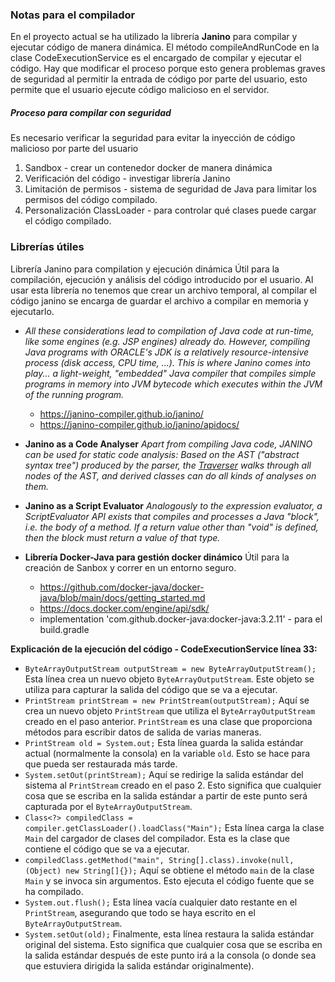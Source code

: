 ### Notas para el compilador

En el proyecto actual se ha utilizado la librería **Janino** para compilar y ejecutar
código de manera dinámica. El método compileAndRunCode en la clase CodeExecutionService
es el encargado de compilar y ejecutar el código. Hay que modificar el proceso porque
esto genera problemas graves de seguridad al permitir la entrada de código por parte del
usuario, esto permite que el usuario ejecute código malicioso en el servidor.


##### Proceso para compilar con seguridad

Es necesario verificar la seguridad para evitar la inyección de código malicioso
por parte del usuario
1. Sandbox - crear un contenedor docker de manera dinámica
2. Verificación del código - investigar librería Janino
3. Limitación de permisos - sistema de seguridad de Java para limitar los permisos del código compilado.
4. Personalización ClassLoader - para controlar qué clases puede cargar el código compilado.



### Librerías útiles

Librería Janino para compilation y ejecución dinámica
Útil para la compilación, ejecución y análisis del código introducido por el usuario. Al usar esta librería no tenemos que crear un archivo temporal, al compilar el código janino se encarga de guardar el archivo a compilar en memoria y ejecutarlo.


- *All these considerations lead to compilation of Java code at run-time, like some engines (e.g. JSP engines)
  already do. However, compiling Java programs with ORACLE's JDK is a relatively resource-intensive process
  (disk access, CPU time, ...). This is where Janino comes into play... a light-weight, "embedded" Java compiler
  that compiles simple programs in memory into JVM bytecode which executes within the JVM of the running program.*
    - https://janino-compiler.github.io/janino/
    - https://janino-compiler.github.io/janino/apidocs/


- **Janino as a Code Analyser**
  *Apart from compiling Java code, JANINO can be used for static code analysis: Based on the AST ("abstract syntax tree")
  produced by the parser, the [Traverser](http://janino.unkrig.de/javadoc/org/codehaus/janino/util/Traverser.html) walks
  through all nodes of the AST, and derived classes can do all kinds of analyses on them.*


- **Janino as a Script Evaluator**
  *Analogously to the expression evaluator, a ScriptEvaluator API exists that compiles and processes a Java "block", i.e. the body of a method.
  If a return value other than "void" is defined, then the block must return a value of that type.*


- **Librería Docker-Java para gestión docker dinámico**
  Útil para la creación de Sanbox y correr en un entorno seguro.
    - https://github.com/docker-java/docker-java/blob/main/docs/getting_started.md
    - https://docs.docker.com/engine/api/sdk/
    - implementation 'com.github.docker-java:docker-java:3.2.11' - para el build.gradle


**Explicación de la ejecución del código - CodeExecutionService línea 33:**
- `ByteArrayOutputStream outputStream = new ByteArrayOutputStream();` Esta línea crea un nuevo objeto `ByteArrayOutputStream`. Este objeto se utiliza para capturar la salida del código que se va a ejecutar.
- `PrintStream printStream = new PrintStream(outputStream);` Aquí se crea un nuevo objeto `PrintStream` que utiliza el `ByteArrayOutputStream` creado en el paso anterior. `PrintStream` es una clase que proporciona métodos para escribir datos de salida de varias maneras.
- `PrintStream old = System.out;` Esta línea guarda la salida estándar actual (normalmente la consola) en la variable `old`. Esto se hace para que pueda ser restaurada más tarde.
- `System.setOut(printStream);` Aquí se redirige la salida estándar del sistema al `PrintStream` creado en el paso 2. Esto significa que cualquier cosa que se escriba en la salida estándar a partir de este punto será capturada por el `ByteArrayOutputStream`.
- `Class<?> compiledClass = compiler.getClassLoader().loadClass("Main");` Esta línea carga la clase `Main` del cargador de clases del compilador. Esta es la clase que contiene el código que se va a ejecutar.
- `compiledClass.getMethod("main", String[].class).invoke(null, (Object) new String[]{});` Aquí se obtiene el método `main` de la clase `Main` y se invoca sin argumentos. Esto ejecuta el código fuente que se ha compilado.
- `System.out.flush();` Esta línea vacía cualquier dato restante en el `PrintStream`, asegurando que todo se haya escrito en el `ByteArrayOutputStream`.
- `System.setOut(old);` Finalmente, esta línea restaura la salida estándar original del sistema. Esto significa que cualquier cosa que se escriba en la salida estándar después de este punto irá a la consola (o donde sea que estuviera dirigida la salida estándar originalmente).
